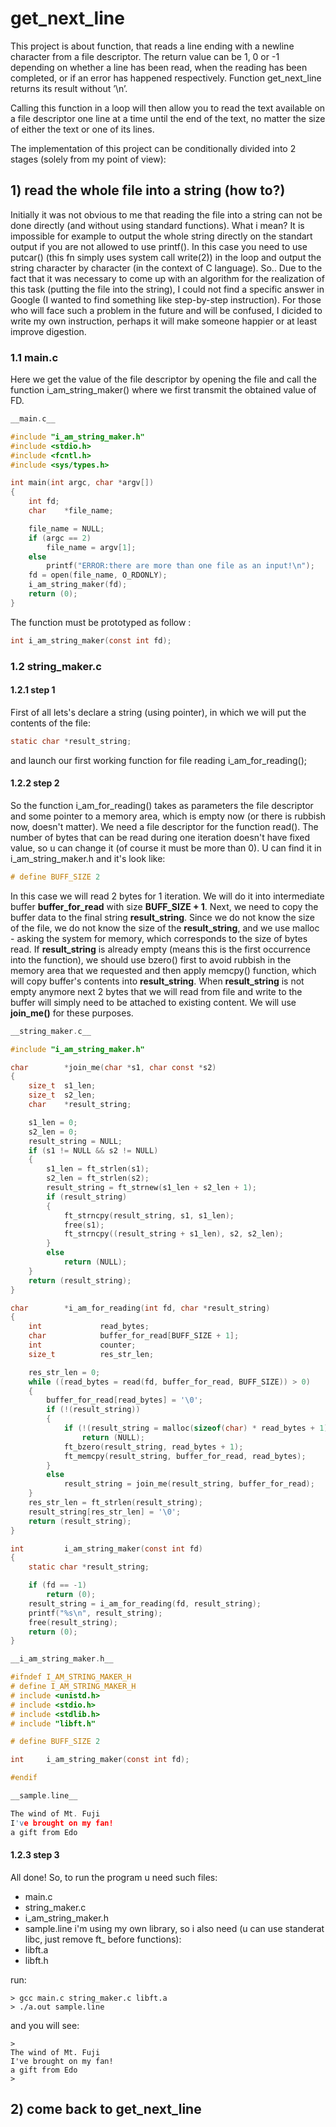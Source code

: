# get_next_line

This project is about function, that reads a line ending with a newline character from a file descriptor. The return value can be 1, 0 or -1 depending on whether a line has been read, when the reading has been completed, or if an error has happened respectively. Function get_next_line returns its result without ’\n’.

Calling this function in a loop will then allow you to read the text available on a file descriptor one line at a time until the end of the text, no matter the size of either the text or one of its lines.

The implementation of this project can be conditionally divided into 2 stages (solely from my point of view):

## 1) read the whole file into a string (how to?)

Initially it was not obvious to me that reading the file into a string can not be done directly (and without using standard functions). What i mean? It is impossible for example to output the whole string directly on the standart output if you are not allowed to use printf(). In this case you need to use putcar() (this fn simply uses system call write(2)) in the loop and output the string character by character (in the context of C language). So.. Due to the fact that it was necessary to come up with an algorithm for the realization of this task (putting the file into the string), I could not find a specific answer in Google (I wanted to find something like step-by-step instruction). For those who will face such a problem in the future and will be confused, I dicided to write my own instruction, perhaps it will make someone happier or at least improve digestion.

### 1.1 main.c
Here we get the value of the file descriptor by opening the file and call the function i_am_string_maker() where we first transmit the obtained value of FD.
``` C
__main.c__

#include "i_am_string_maker.h"
#include <stdio.h>
#include <fcntl.h>
#include <sys/types.h>

int	main(int argc, char *argv[])
{
	int	fd;
	char	*file_name;

	file_name = NULL;
	if (argc == 2)
		file_name = argv[1];
	else
		printf("ERROR:there are more than one file as an input!\n");
	fd = open(file_name, O_RDONLY);
	i_am_string_maker(fd);
	return (0);
}
```

The function must be prototyped as follow :
``` C
int i_am_string_maker(const int fd);
```

### 1.2 string_maker.c

#### 1.2.1 step 1
First of all lets's declare a string (using pointer), in which we will put the contents of the file:
``` C
static char	*result_string;
```
and launch our first working function for file reading i_am_for_reading();

#### 1.2.2 step 2
So the function i_am_for_reading() takes as parameters the file descriptor and some pointer to a memory area, which is empty now (or there is rubbish now, doesn't matter). We need a file descriptor for the function read(). The number of bytes that can be read during one iteration doesn't have fixed value, so u can change it (of course it must be more than 0). U can find it in i_am_string_maker.h and it's look like:
``` C
# define BUFF_SIZE 2
```
In this case we will read 2 bytes for 1 iteration. We will do it into intermediate buffer **buffer_for_read** with size **BUFF_SIZE + 1**.
Next, we need to copy the buffer data to the final string **result_string**. Since we do not know the size of the file, we do not know the size of the **result_string**, and we use malloc - asking the system for memory, which corresponds to the size of bytes read. If **result_string** is already empty (means this is the first occurrence into the function), we should use bzero() first to avoid rubbish in the memory area that we requested and then apply memcpy() function, which will copy buffer's contents into **result_string**. When **result_string** is not empty anymore next 2 bytes that we will read from file and write to the buffer will simply need to be attached to existing content. We will use **join_me()** for these purposes.
``` C
__string_maker.c__

#include "i_am_string_maker.h"

char		*join_me(char *s1, char const *s2)
{
	size_t	s1_len;
	size_t	s2_len;
	char	*result_string;

	s1_len = 0;
	s2_len = 0;
	result_string = NULL;
	if (s1 != NULL && s2 != NULL)
	{
		s1_len = ft_strlen(s1);
		s2_len = ft_strlen(s2);
		result_string = ft_strnew(s1_len + s2_len + 1);
		if (result_string)
		{
			ft_strncpy(result_string, s1, s1_len);
			free(s1);
			ft_strncpy((result_string + s1_len), s2, s2_len);
		}
		else
			return (NULL);
	}
	return (result_string);
}

char		*i_am_for_reading(int fd, char *result_string)
{
	int				read_bytes;
	char			buffer_for_read[BUFF_SIZE + 1];
	int				counter;
	size_t			res_str_len;

	res_str_len = 0;
	while ((read_bytes = read(fd, buffer_for_read, BUFF_SIZE)) > 0)
	{
		buffer_for_read[read_bytes] = '\0';
		if (!(result_string))
		{
			if (!(result_string = malloc(sizeof(char) * read_bytes + 1)))
				return (NULL);
			ft_bzero(result_string, read_bytes + 1);
			ft_memcpy(result_string, buffer_for_read, read_bytes);
		}
		else
			result_string = join_me(result_string, buffer_for_read);
	}
	res_str_len = ft_strlen(result_string);
	result_string[res_str_len] = '\0';
	return (result_string);
}

int			i_am_string_maker(const int fd)
{
	static char	*result_string;

	if (fd == -1)
		return (0);
	result_string = i_am_for_reading(fd, result_string);
	printf("%s\n", result_string);
	free(result_string);
	return (0);
}
```

``` C
__i_am_string_maker.h__

#ifndef I_AM_STRING_MAKER_H
# define I_AM_STRING_MAKER_H
# include <unistd.h>
# include <stdio.h>
# include <stdlib.h>
# include "libft.h"

# define BUFF_SIZE 2

int		i_am_string_maker(const int fd);

#endif
```

``` C
__sample.line__

The wind of Mt. Fuji
I've brought on my fan!
a gift from Edo
```

#### 1.2.3 step 3
All done! So, to run the program u need such files:
- main.c
- string_maker.c
- i_am_string_maker.h
- sample.line
i'm using my own library, so i also need (u can use standerat libc, just remove ft_ before functions):
- libft.a
- libft.h

run:
```
> gcc main.c string_maker.c libft.a
> ./a.out sample.line 
```

and you will see:
```
>
The wind of Mt. Fuji
I've brought on my fan!
a gift from Edo
>
```

## 2) come back to get_next_line